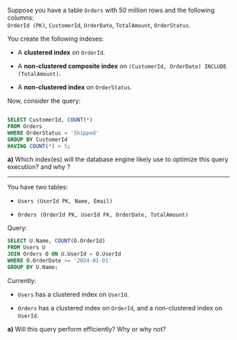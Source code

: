 Suppose you have a table `Orders` with 50 million rows and the following columns:  
`OrderId (PK)`, `CustomerId`, `OrderDate`, `TotalAmount`, `OrderStatus`.

You create the following indexes:

- A **clustered index** on `OrderId`.
    
- A **non-clustered composite index** on `(CustomerId, OrderDate) INCLUDE (TotalAmount)`.
    
- A **non-clustered index** on `OrderStatus`.
    

Now, consider the query:

```sql 

SELECT CustomerId, COUNT(*)
FROM Orders
WHERE OrderStatus = 'Shipped'
GROUP BY CustomerId
HAVING COUNT(*) > 5;
```
**a)** Which index(es) will the database engine likely use to optimize this query execution?  and why ? 

--- 
You have two tables:

- `Users (UserId PK, Name, Email)`
    
- `Orders (OrderId PK, UserId FK, OrderDate, TotalAmount)`
    

Query:
```sql 
SELECT U.Name, COUNT(O.OrderId)
FROM Users U
JOIN Orders O ON U.UserId = O.UserId
WHERE O.OrderDate >= '2024-01-01'
GROUP BY U.Name;

```
Currently:

- `Users` has a clustered index on `UserId`.
    
- `Orders` has a clustered index on `OrderId`, and a non-clustered index on `UserId`.
    

**a)** Will this query perform efficiently? Why or why not?